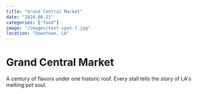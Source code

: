 ```yaml
---
title: "Grand Central Market"
date: "2024-08-21"
categories: ["food"]
image: "/images/test-spot-7.jpg"
location: "Downtown, LA"
---
```


# Grand Central Market

A century of flavors under one historic roof. Every stall tells the story of LA's melting pot soul.
